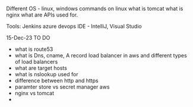 Different OS - linux, windows
commands on linux
what is tomcat
what is nginx
what are APIs used for.

Tools:
Jenkins
azure devops
IDE - IntelliJ, Visual Studio

15-Dec-23
TO DO
- what is route53
- what is Dns, cname, A record
load balancer in aws and different types of load balancers
- what are target hosts
- what is nslookup used for
- difference between http and https
- paramter store vs secret manager aws
- nginx vs tomcat
- 
